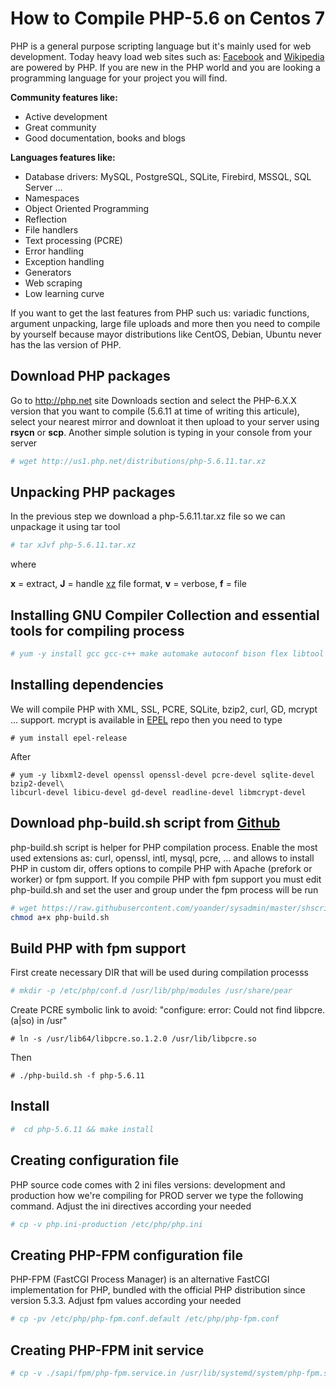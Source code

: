 # How to Compile PHP-5.6 on Centos 7

PHP is a general purpose scripting language but it's mainly used for web development. Today heavy load web sites such as: [Facebook](https://www.facebook.com) and [Wikipedia](https://www.wikipedia.org) are powered by PHP. If you are new in the PHP world and you are looking a programming language for your project you will find.

**Community features like:**
- Active development
- Great community
- Good documentation, books and blogs
 
**Languages features like:**
- Database drivers: MySQL, PostgreSQL, SQLite, Firebird, MSSQL, SQL Server ...
- Namespaces
- Object Oriented Programming
- Reflection
- File handlers
- Text processing (PCRE)
- Error handling
- Exception handling
- Generators
- Web scraping
- Low learning curve

If you want to get the last features from PHP such us: variadic functions, argument unpacking, large file uploads and more then you need to compile by yourself because mayor distributions like CentOS, Debian, Ubuntu never has the las version of PHP.

## Download PHP packages

Go to http://php.net site Downloads section and select the PHP-6.X.X version that you want to compile (5.6.11 at time of writing this articule), select your nearest mirror and downloat it then upload to your server using **rsycn** or **scp**. Another simple solution is typing in your console from your server

```bash
# wget http://us1.php.net/distributions/php-5.6.11.tar.xz
```

## Unpacking PHP packages

In the previous step we download a php-5.6.11.tar.xz file so we can unpackage it using tar tool

```bash
# tar xJvf php-5.6.11.tar.xz
```
where

**x** = extract,
**J** = handle [xz](https://en.wikipedia.org/wiki/Xz) file format,
**v** = verbose,
**f** = file

## Installing GNU Compiler Collection and essential tools for compiling process
```bash
# yum -y install gcc gcc-c++ make automake autoconf bison flex libtool libstdc++-devel
```

## Installing dependencies

We will compile PHP with XML, SSL, PCRE, SQLite, bzip2, curl, GD, mcrypt ... support. mcrypt is available in [EPEL](https://fedoraproject.org/wiki/EPEL) repo then you need to type

```
# yum install epel-release
```

After

```
# yum -y libxml2-devel openssl openssl-devel pcre-devel sqlite-devel bzip2-devel\
libcurl-devel libicu-devel gd-devel readline-devel libmcrypt-devel
```

## Download php-build.sh script from [Github](https://raw.githubusercontent.com/yoander/sysadmin/master/shscript/php-build.sh)

php-build.sh script is helper for PHP compilation process. Enable the most used extensions as: curl, openssl, intl, mysql, pcre, ... and allows to install PHP in custom dir, offers options to compile PHP with Apache (prefork or worker) or fpm support. If you compile PHP with fpm support you must edit php-build.sh and set the user and group under the fpm process will be run

``` bash
# wget https://raw.githubusercontent.com/yoander/sysadmin/master/shscript/php-build.sh && \
chmod a+x php-build.sh
```

## Build PHP with fpm support

First create necessary DIR that will be used during compilation processs

```bash
# mkdir -p /etc/php/conf.d /usr/lib/php/modules /usr/share/pear
```

Create PCRE symbolic link to avoid: "configure: error: Could not find libpcre.(a|so) in /usr"

```
# ln -s /usr/lib64/libpcre.so.1.2.0 /usr/lib/libpcre.so
```

Then

```
# ./php-build.sh -f php-5.6.11
```

## Install

```bash
#  cd php-5.6.11 && make install
```

## Creating configuration file

PHP source code comes with 2 ini files versions: development and production how we're compiling for PROD server we type the following command. Adjust the ini directives according your needed

```bash
# cp -v php.ini-production /etc/php/php.ini
```

## Creating PHP-FPM configuration file

PHP-FPM (FastCGI Process Manager) is an alternative FastCGI implementation for PHP, bundled with the official PHP distribution since version 5.3.3. Adjust fpm values according your needed

```bash
# cp -pv /etc/php/php-fpm.conf.default /etc/php/php-fpm.conf
```

## Creating PHP-FPM init service

```bash
# cp -v ./sapi/fpm/php-fpm.service.in /usr/lib/systemd/system/php-fpm.service
```
